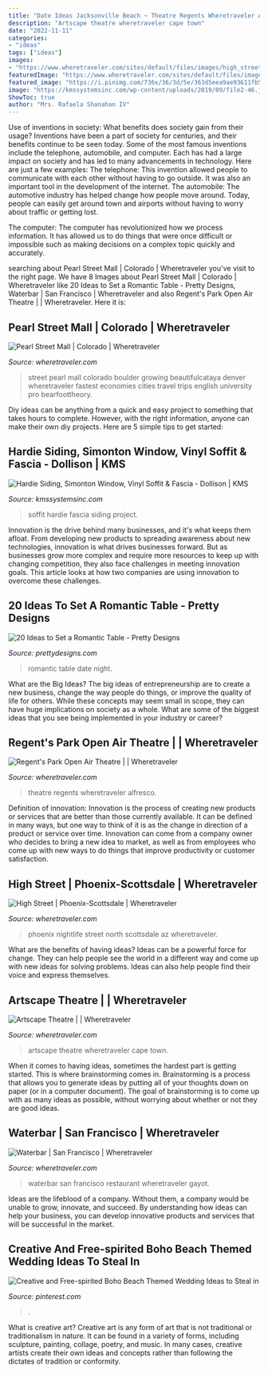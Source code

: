 ```yaml
---
title: "Date Ideas Jacksonville Beach ~ Theatre Regents Wheretraveler Alfresco"
description: "Artscape theatre wheretraveler cape town"
date: "2022-11-11"
categories:
- "ideas"
tags: ["ideas"]
images:
- "https://www.wheretraveler.com/sites/default/files/images/high_street_chigh_street.jpg"
featuredImage: "https://www.wheretraveler.com/sites/default/files/images/high_street_chigh_street.jpg"
featured_image: "https://i.pinimg.com/736x/36/3d/5e/363d5eea9ae93611fb535d05cc73d83e.jpg"
image: "https://kmssystemsinc.com/wp-content/uploads/2019/09/file2-46.jpeg"
ShowToc: true
author: "Mrs. Rafaela Shanahan IV"
---
```



Use of inventions in society: What benefits does society gain from their usage?
Inventions have been a part of society for centuries, and their benefits continue to be seen today. Some of the most famous inventions include the telephone, automobile, and computer. Each has had a large impact on society and has led to many advancements in technology. Here are just a few examples: The telephone: This invention allowed people to communicate with each other without having to go outside. It was also an important tool in the development of the internet.
The automobile: The automotive industry has helped change how people move around. Today, people can easily get around town and airports without having to worry about traffic or getting lost.

The computer: The computer has revolutionized how we process information. It has allowed us to do things that were once difficult or impossible such as making decisions on a complex topic quickly and accurately.

	

		
searching about Pearl Street Mall | Colorado | Wheretraveler you've visit to the right page. We have 8 Images about Pearl Street Mall | Colorado | Wheretraveler like 20 Ideas to Set a Romantic Table - Pretty Designs, Waterbar | San Francisco | Wheretraveler and also Regent&#039;s Park Open Air Theatre | | Wheretraveler. Here it is:
		
    
## Pearl Street Mall | Colorado | Wheretraveler

<img loading=lazy src="https://www.wheretraveler.com/sites/default/files/images/Pearl-Street---beautifulcataya-CC.jpg" onerror="this.onerror=null;this.src='https://tse3.mm.bing.net/th?id=OIP.ZaYI7CABLgsoiLHFCRMXEAHaFj&amp;pid=15.1';" alt="Pearl Street Mall | Colorado | Wheretraveler">

_Source: wheretraveler.com_

>street pearl mall colorado boulder growing beautifulcataya denver wheretraveler fastest economies cities travel trips english university pro bearfoottheory. 

	

Diy ideas can be anything from a quick and easy project to something that takes hours to complete. However, with the right information, anyone can make their own diy projects. Here are 5 simple tips to get started:

    
## Hardie Siding, Simonton Window, Vinyl Soffit &amp; Fascia - Dollison | KMS

<img loading=lazy src="https://kmssystemsinc.com/wp-content/uploads/2019/09/file2-46.jpeg" onerror="this.onerror=null;this.src='https://tse4.mm.bing.net/th?id=OIP._nTuz0DUjG0nC47YY5l7DQHaJ4&amp;pid=15.1';" alt="Hardie Siding, Simonton Window, Vinyl Soffit &amp; Fascia - Dollison | KMS">

_Source: kmssystemsinc.com_

>soffit hardie fascia siding project. 

	

Innovation is the drive behind many businesses, and it's what keeps them afloat. From developing new products to spreading awareness about new technologies, innovation is what drives businesses forward. But as businesses grow more complex and require more resources to keep up with changing competition, they also face challenges in meeting innovation goals. This article looks at how two companies are using innovation to overcome these challenges.

    
## 20 Ideas To Set A Romantic Table - Pretty Designs

<img loading=lazy src="https://www.prettydesigns.com/wp-content/uploads/2015/08/20-ideas-to-set-a-romantic-table13.jpg" onerror="this.onerror=null;this.src='https://tse4.mm.bing.net/th?id=OIP.2IQ7SrVe--TlzsIdek4c3wHaLI&amp;pid=15.1';" alt="20 Ideas to Set a Romantic Table - Pretty Designs">

_Source: prettydesigns.com_

>romantic table date night. 

	

What are the Big Ideas?
The big ideas of entrepreneurship are to create a new business, change the way people do things, or improve the quality of life for others. While these concepts may seem small in scope, they can have huge implications on society as a whole. What are some of the biggest ideas that you see being implemented in your industry or career?

    
## Regent&#039;s Park Open Air Theatre | | Wheretraveler

<img loading=lazy src="https://www.wheretraveler.com/sites/default/files/images/Regent-s-Park-Open-Air-Theatre-c-David-Jensen_0.jpg" onerror="this.onerror=null;this.src='https://tse4.mm.bing.net/th?id=OIP.-oeRps3fD_cVw8dqrMYNswHaDv&amp;pid=15.1';" alt="Regent&#039;s Park Open Air Theatre | | Wheretraveler">

_Source: wheretraveler.com_

>theatre regents wheretraveler alfresco. 

	

Definition of innovation:
Innovation is the process of creating new products or services that are better than those currently available. It can be defined in many ways, but one way to think of it is as the change in direction of a product or service over time. Innovation can come from a company owner who decides to bring a new idea to market, as well as from employees who come up with new ways to do things that improve productivity or customer satisfaction.

    
## High Street | Phoenix-Scottsdale | Wheretraveler

<img loading=lazy src="https://www.wheretraveler.com/sites/default/files/images/high_street_chigh_street.jpg" onerror="this.onerror=null;this.src='https://tse1.mm.bing.net/th?id=OIP.wZv-HtF4m88mSIx9jXL6HQHaDv&amp;pid=15.1';" alt="High Street | Phoenix-Scottsdale | Wheretraveler">

_Source: wheretraveler.com_

>phoenix nightlife street north scottsdale az wheretraveler. 

	

What are the benefits of having ideas?
Ideas can be a powerful force for change. They can help people see the world in a different way and come up with new ideas for solving problems. Ideas can also help people find their voice and express themselves.

    
## Artscape Theatre | | Wheretraveler

<img loading=lazy src="https://www.wheretraveler.com/sites/default/files/images/uploads_avatars_Artscape_building.jpg" onerror="this.onerror=null;this.src='https://tse3.mm.bing.net/th?id=OIP.JxgRXsJha1lAfksJ1OyqHAHaDo&amp;pid=15.1';" alt="Artscape Theatre | | Wheretraveler">

_Source: wheretraveler.com_

>artscape theatre wheretraveler cape town. 

	

When it comes to having ideas, sometimes the hardest part is getting started. This is where brainstorming comes in. Brainstorming is a process that allows you to generate ideas by putting all of your thoughts down on paper (or in a computer document). The goal of brainstorming is to come up with as many ideas as possible, without worrying about whether or not they are good ideas.

    
## Waterbar | San Francisco | Wheretraveler

<img loading=lazy src="https://www.wheretraveler.com/sites/default/files/images/waterbar-baylights-6-retouched.jpg" onerror="this.onerror=null;this.src='https://tse4.mm.bing.net/th?id=OIP.f0ConADKpukknbuiPNxOKAHaE8&amp;pid=15.1';" alt="Waterbar | San Francisco | Wheretraveler">

_Source: wheretraveler.com_

>waterbar san francisco restaurant wheretraveler gayot. 

	

Ideas are the lifeblood of a company. Without them, a company would be unable to grow, innovate, and succeed. By understanding how ideas can help your business, you can develop innovative products and services that will be successful in the market.

    
## Creative And Free-spirited Boho Beach Themed Wedding Ideas To Steal In

<img loading=lazy src="https://i.pinimg.com/736x/36/3d/5e/363d5eea9ae93611fb535d05cc73d83e.jpg" onerror="this.onerror=null;this.src='https://tse3.mm.bing.net/th?id=OIP.0navfVgbgpn6-DdET84mlQHaL2&amp;pid=15.1';" alt="Creative and Free-spirited Boho Beach Themed Wedding Ideas to Steal in">

_Source: pinterest.com_

>. 

	

What is creative art?
Creative art is any form of art that is not traditional or traditionalism in nature. It can be found in a variety of forms, including sculpture, painting, collage, poetry, and music. In many cases, creative artists create their own ideas and concepts rather than following the dictates of tradition or conformity.

